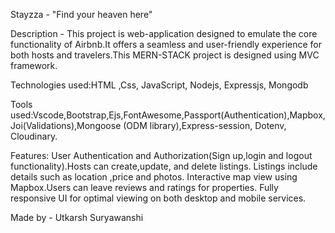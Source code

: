 Stayzza - "Find your heaven here"

Description - This project is web-application designed to emulate the core functionality of Airbnb.It offers a seamless and user-friendly experience for both hosts and travelers.This MERN-STACK project is designed using MVC framework.

Technologies used:HTML ,Css, JavaScript, Nodejs, Expressjs, Mongodb

Tools used:Vscode,Bootstrap,Ejs,FontAwesome,Passport(Authentication),Mapbox,Joi(Validations),Mongoose
(ODM library),Express-session, Dotenv, Cloudinary.

Features: User Authentication and Authorization(Sign up,login and logout functionality).Hosts can create,update,  and delete listings. Listings include details such as location ,price and photos. Interactive map view using Mapbox.Users can leave reviews and ratings for properties. Fully responsive UI for optimal viewing on both desktop and mobile services.

Made by - Utkarsh Suryawanshi

